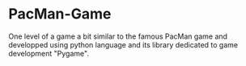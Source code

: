 # PacMan-Game
One level of a game a bit similar to the famous PacMan game and developped using python language and its library dedicated to game development "Pygame". 
